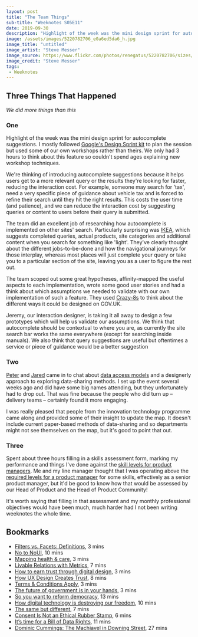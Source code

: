 ```yaml
---
layout: post
title: "The Team Things"
sub-title: "Weeknotes S05E11"
date: 2019-09-30
description: "Highlight of the week was the mini design sprint for autocomplete suggestions, to think about how we reduce interaction cost with GOV.UK's site search."
image: /assets/images/5220782706_e0a6ed5da6_h.jpg
image_title: "untitled"
image_artist: "Steve Messer"
image_source: https://www.flickr.com/photos/renegatus/5220782706/sizes/h/
image_credit: "Steve Messer"
tags:
 - Weeknotes
---
```


## Three Things That Happened

*We did more things than this*

### One

Highlight of the week was the mini design sprint for autocomplete suggestions. I mostly followed [Google's Design Sprint kit](https://designsprintkit.withgoogle.com/methodology/overview) to plan the session but used some of our own workshops rather than theirs. We only had 3 hours to think about this feature so couldn't spend ages explaining new workshop techniques.

We're thinking of introducing autocomplete suggestions because it helps users get to a more relevant query or the results they're looking for faster, reducing the interaction cost. For example, someone may search for 'tax', need a very specific piece of guidance about vehicle tax and is forced to refine their search until they hit the right results. This costs the user time (and patience), and we can reduce the interaction cost by suggesting queries or content to users before their query is submitted.

The team did an excellent job of researching how autocomplete is implemented on other sites' search. Particularly surprising was [IKEA](https://www.ikea.com/gb/en/), which suggests completed queries, actual products, site categories and additional content when you search for something like 'light'. They've clearly thought about the different jobs-to-be-done and how the navigational journeys for those interplay, whereas most places will just complete your query or take you to a particular section of the site, leaving you as a user to figure the rest out.

The team scoped out some great hypotheses, affinity-mapped the useful aspects to each implementation, wrote some good user stories and had a think about which assumptions we needed to validate with our own implementation of such a feature. They used [Crazy-8s](https://designsprintkit.withgoogle.com/methodology/phase3-sketch/crazy-eights) to think about the different ways it could be designed on GOV.UK.

Jeremy, our interaction designer, is taking it all away to design a few prototypes which will help us validate our assumptions. We think that autocomplete should be contextual to where you are, as currently the site search bar works the same everywhere (except for searching inside manuals). We also think that query suggestions are useful but oftentimes a service or piece of guidance would be a better suggestion

### Two

[Peter](https://theodi.org/person/peter-wells/) and [Jared](https://theodi.org/person/jared-keller/) came in to chat about [data access models](https://theodi.org/project/the-data-access-map/) and a designerly approach to exploring data-sharing methods. I set up the event several weeks ago and did have some big names attending, but they unfortunately had to drop out. That was fine because the people who did turn up – delivery teams – certainly found it more engaging. 

I was really pleased that people from the innovation technology programme came along and provided some of their insight to update the map. It doesn't include current paper-based methods of data-sharing and so departments might not see themselves on the map, but it's good to point that out.

### Three

Spent about three hours filling in a skills assessment form, marking my performance and things I've done against the [skill levels for product managers](https://www.gov.uk/government/publications/product-manager-roles-skill-levels/product-manager-roles-skill-levels). Me and my line manager thought that I was operating above the [required levels for a product manager](https://www.gov.uk/government/publications/product-manager-skills-they-need/product-manager-skills-they-need) for some skills, effectively as a senior product manager, but it'd be good to know how that would be assessed by our Head of Product and the Head of Product Community!

It's worth saying that filling in that assessment and my monthly professional objectives would have been much, much harder had I not been writing weeknotes the whole time. 


## Bookmarks

- [Filters vs. Facets: Definitions](https://www.nngroup.com/articles/filters-vs-facets/), 3 mins
- [No to NoUI](http://www.elasticspace.com/2013/03/no-to-no-ui), 10 mins
- [Mapping health & care](https://medium.com/@teropsv/mapping-health-care-4e8681b6b64d), 3 mins
- [Livable Relations with Metrics](https://www.epicpeople.org/livable-relations-with-metrics/), 7 mins
- [How to earn trust through digital design](https://www.projectsbyif.com/blog/how-to-earn-trust-through-digital-design), 3 mins
- [How UX Design Creates Trust](https://theblog.adobe.com/building-trust-through-user-experience-design/), 8 mins
- [Terms & Conditions Apply](https://www.bi.team/blogs/terms-conditions-apply/), 3 mins
- [The future of government is in your hands](https://medium.com/centre-for-public-impact/the-future-of-government-is-in-your-hands-which-cards-will-you-play-8ec6f00a39ef), 3 mins
- [So you want to reform democracy](https://medium.com/civic-tech-thoughts-from-joshdata/so-you-want-to-reform-democracy-7f3b1ef10597), 13 mins
- [How digital technology is destroying our freedom](https://www.vox.com/technology/2019/4/2/18256419/technology-team-human-douglas-rushkoff), 10 mins
- [The same but different](https://medium.com/the-service-gazette/the-same-but-different-9981416e0905), 7 mins
- [Consent Is Not an Ethical Rubber Stamp](https://slate.com/technology/2019/08/consent-facial-recognition-data-privacy-technology.html), 6 mins
- [It’s time for a Bill of Data Rights](https://www.technologyreview.com/s/612588/its-time-for-a-bill-of-data-rights/), 11 mins
- [Dominic Cummings: The Machiavel in Downing Street](https://www.newstatesman.com/politics/uk/2019/09/dominic-cummings-machiavel-downing-street), 27 mins

